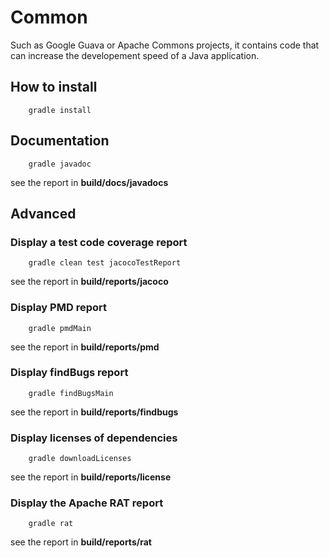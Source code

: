 # Common

Such as Google Guava or Apache Commons projects, it contains code that can increase the developement speed of a Java application.

## How to install

```
    gradle install
```

## Documentation

```
    gradle javadoc
```

see the report in **build/docs/javadocs**

## Advanced

### Display a test code coverage report

```
    gradle clean test jacocoTestReport
```

see the report in **build/reports/jacoco**

### Display PMD report

```
    gradle pmdMain
```

see the report in **build/reports/pmd**

### Display findBugs report

```
    gradle findBugsMain
```

see the report in **build/reports/findbugs**

### Display licenses of dependencies

```
    gradle downloadLicenses
```

see the report in **build/reports/license**


### Display the Apache RAT report

```
    gradle rat
```

see the report in **build/reports/rat**


